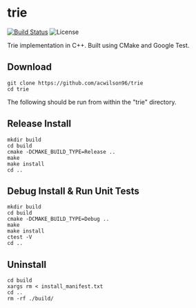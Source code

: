 # trie

[![Build Status](https://travis-ci.com/rdtscp/trie.svg?branch=master)](https://travis-ci.com/rdtscp/trie)
![License](https://img.shields.io/badge/License-MIT-brightgreen.svg)

Trie implementation in C++. Built using CMake and Google Test. 

## Download

    git clone https://github.com/acwilson96/trie
    cd trie

The following should be run from within the "trie" directory.

## Release Install

    mkdir build
    cd build
    cmake -DCMAKE_BUILD_TYPE=Release ..
    make
    make install
    cd ..

## Debug Install & Run Unit Tests

    mkdir build
    cd build
    cmake -DCMAKE_BUILD_TYPE=Debug ..
    make
    make install
    ctest -V
    cd ..

## Uninstall

    cd build
    xargs rm < install_manifest.txt
    cd ..
    rm -rf ./build/
